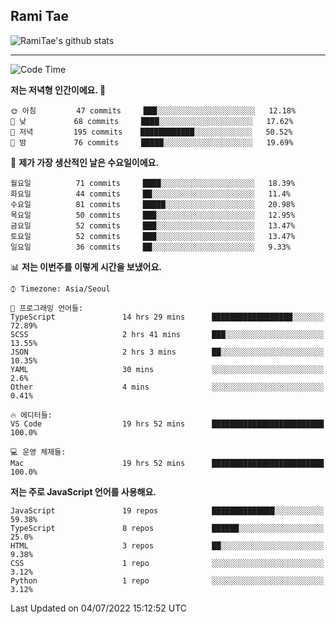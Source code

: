 ## Rami Tae

![RamiTae's github stats](https://github-readme-stats.vercel.app/api?username=RamiTae&show_icons=true&theme=tokyonight)

---
<!--START_SECTION:waka-->
![Code Time](http://img.shields.io/badge/Code%20Time-0%20secs-blue)

**저는 저녁형 인간이에요. 🦉** 

```text
🌞 아침         47 commits     ███░░░░░░░░░░░░░░░░░░░░░░   12.18% 
🌆 낮　         68 commits     ████░░░░░░░░░░░░░░░░░░░░░   17.62% 
🌃 저녁         195 commits    ████████████░░░░░░░░░░░░░   50.52% 
🌙 밤　         76 commits     █████░░░░░░░░░░░░░░░░░░░░   19.69%

```
📅 **제가 가장 생산적인 날은 수요일이에요.** 

```text
월요일          71 commits     ████░░░░░░░░░░░░░░░░░░░░░   18.39% 
화요일          44 commits     ██░░░░░░░░░░░░░░░░░░░░░░░   11.4% 
수요일          81 commits     █████░░░░░░░░░░░░░░░░░░░░   20.98% 
목요일          50 commits     ███░░░░░░░░░░░░░░░░░░░░░░   12.95% 
금요일          52 commits     ███░░░░░░░░░░░░░░░░░░░░░░   13.47% 
토요일          52 commits     ███░░░░░░░░░░░░░░░░░░░░░░   13.47% 
일요일          36 commits     ██░░░░░░░░░░░░░░░░░░░░░░░   9.33%

```


📊 **저는 이번주를 이렇게 시간을 보냈어요.** 

```text
⌚︎ Timezone: Asia/Seoul

💬 프로그래밍 언어들: 
TypeScript               14 hrs 29 mins      ██████████████████░░░░░░░   72.89% 
SCSS                     2 hrs 41 mins       ███░░░░░░░░░░░░░░░░░░░░░░   13.55% 
JSON                     2 hrs 3 mins        ██░░░░░░░░░░░░░░░░░░░░░░░   10.35% 
YAML                     30 mins             ░░░░░░░░░░░░░░░░░░░░░░░░░   2.6% 
Other                    4 mins              ░░░░░░░░░░░░░░░░░░░░░░░░░   0.41%

🔥 에디터들: 
VS Code                  19 hrs 52 mins      █████████████████████████   100.0%

💻 운영 체제들: 
Mac                      19 hrs 52 mins      █████████████████████████   100.0%

```

**저는 주로 JavaScript 언어를 사용해요.** 

```text
JavaScript               19 repos            ██████████████░░░░░░░░░░░   59.38% 
TypeScript               8 repos             ██████░░░░░░░░░░░░░░░░░░░   25.0% 
HTML                     3 repos             ██░░░░░░░░░░░░░░░░░░░░░░░   9.38% 
CSS                      1 repo              ░░░░░░░░░░░░░░░░░░░░░░░░░   3.12% 
Python                   1 repo              ░░░░░░░░░░░░░░░░░░░░░░░░░   3.12%

```



 Last Updated on 04/07/2022 15:12:52 UTC
<!--END_SECTION:waka-->
